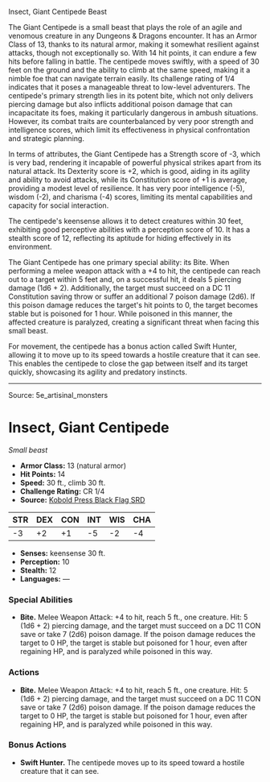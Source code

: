 <MonsterName/>Insect, Giant Centipede</MonsterName>
<CreatureType/>Beast</CreatureType>

<summary>The Giant Centipede is a small beast that plays the role of an agile and venomous creature in any Dungeons & Dragons encounter. It has an Armor Class of 13, thanks to its natural armor, making it somewhat resilient against attacks, though not exceptionally so. With 14 hit points, it can endure a few hits before falling in battle. The centipede moves swiftly, with a speed of 30 feet on the ground and the ability to climb at the same speed, making it a nimble foe that can navigate terrain easily. Its challenge rating of 1/4 indicates that it poses a manageable threat to low-level adventurers. The centipede's primary strength lies in its potent bite, which not only delivers piercing damage but also inflicts additional poison damage that can incapacitate its foes, making it particularly dangerous in ambush situations. However, its combat traits are counterbalanced by very poor strength and intelligence scores, which limit its effectiveness in physical confrontation and strategic planning.</summary>

<detail>

In terms of attributes, the Giant Centipede has a Strength score of -3, which is very bad, rendering it incapable of powerful physical strikes apart from its natural attack. Its Dexterity score is +2, which is good, aiding in its agility and ability to avoid attacks, while its Constitution score of +1 is average, providing a modest level of resilience. It has very poor intelligence (-5), wisdom (-2), and charisma (-4) scores, limiting its mental capabilities and capacity for social interaction.

The centipede's keensense allows it to detect creatures within 30 feet, exhibiting good perceptive abilities with a perception score of 10. It has a stealth score of 12, reflecting its aptitude for hiding effectively in its environment.

The Giant Centipede has one primary special ability: its Bite. When performing a melee weapon attack with a +4 to hit, the centipede can reach out to a target within 5 feet and, on a successful hit, it deals 5 piercing damage (1d6 + 2). Additionally, the target must succeed on a DC 11 Constitution saving throw or suffer an additional 7 poison damage (2d6). If this poison damage reduces the target's hit points to 0, the target becomes stable but is poisoned for 1 hour. While poisoned in this manner, the affected creature is paralyzed, creating a significant threat when facing this small beast.

For movement, the centipede has a bonus action called Swift Hunter, allowing it to move up to its speed towards a hostile creature that it can see. This enables the centipede to close the gap between itself and its target quickly, showcasing its agility and predatory instincts.</detail>



---

Source: 5e_artisinal_monsters

# Insect, Giant Centipede

*Small beast*

- **Armor Class:** 13 (natural armor)
- **Hit Points:** 14
- **Speed:** 30 ft., climb 30 ft.
- **Challenge Rating:** CR 1/4
- **Source:** [Kobold Press Black Flag SRD](https://koboldpress.com/black-flag-roleplaying/)

| STR | DEX | CON | INT | WIS | CHA |
| --- | --- | --- | --- | --- | --- |
| -3 | +2 | +1 | -5 | -2 | -4 |

- **Senses:** keensense 30 ft.
- **Perception:** 10
- **Stealth:** 12
- **Languages:** —

### Special Abilities

- **Bite.** Melee Weapon Attack: +4 to hit, reach 5 ft., one creature. Hit: 5 (1d6 + 2) piercing damage, and the target must succeed on a DC 11 CON save or take 7 (2d6) poison damage. If the poison damage reduces the target to 0 HP, the target is stable but poisoned for 1 hour, even after regaining HP, and is paralyzed while poisoned in this way.

### Actions

- **Bite.** Melee Weapon Attack: +4 to hit, reach 5 ft., one creature. Hit: 5 (1d6 + 2) piercing damage, and the target must succeed on a DC 11 CON save or take 7 (2d6) poison damage. If the poison damage reduces the target to 0 HP, the target is stable but poisoned for 1 hour, even after regaining HP, and is paralyzed while poisoned in this way.

### Bonus Actions

- **Swift Hunter.** The centipede moves up to its speed toward a hostile creature that it can see.



